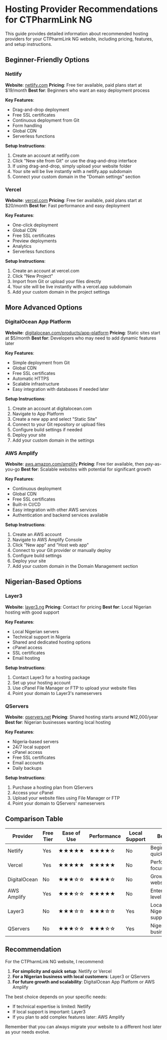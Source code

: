 # Hosting Provider Recommendations for CTPharmLink NG

This guide provides detailed information about recommended hosting providers for your CTPharmLink NG website, including pricing, features, and setup instructions.

## Beginner-Friendly Options

### Netlify
**Website**: [netlify.com](https://www.netlify.com/)
**Pricing**: Free tier available, paid plans start at $19/month
**Best for**: Beginners who want an easy deployment process

**Key Features**:
- Drag-and-drop deployment
- Free SSL certificates
- Continuous deployment from Git
- Form handling
- Global CDN
- Serverless functions

**Setup Instructions**:
1. Create an account at netlify.com
2. Click "New site from Git" or use the drag-and-drop interface
3. If using drag-and-drop, simply upload your website folder
4. Your site will be live instantly with a netlify.app subdomain
5. Connect your custom domain in the "Domain settings" section

### Vercel
**Website**: [vercel.com](https://vercel.com/)
**Pricing**: Free tier available, paid plans start at $20/month
**Best for**: Fast performance and easy deployment

**Key Features**:
- One-click deployment
- Global CDN
- Free SSL certificates
- Preview deployments
- Analytics
- Serverless functions

**Setup Instructions**:
1. Create an account at vercel.com
2. Click "New Project"
3. Import from Git or upload your files directly
4. Your site will be live instantly with a vercel.app subdomain
5. Add your custom domain in the project settings

## More Advanced Options

### DigitalOcean App Platform
**Website**: [digitalocean.com/products/app-platform](https://www.digitalocean.com/products/app-platform/)
**Pricing**: Static sites start at $5/month
**Best for**: Developers who may need to add dynamic features later

**Key Features**:
- Simple deployment from Git
- Global CDN
- Free SSL certificates
- Automatic HTTPS
- Scalable infrastructure
- Easy integration with databases if needed later

**Setup Instructions**:
1. Create an account at digitalocean.com
2. Navigate to App Platform
3. Create a new app and select "Static Site"
4. Connect to your Git repository or upload files
5. Configure build settings if needed
6. Deploy your site
7. Add your custom domain in the settings

### AWS Amplify
**Website**: [aws.amazon.com/amplify](https://aws.amazon.com/amplify/)
**Pricing**: Free tier available, then pay-as-you-go
**Best for**: Scalable websites with potential for significant growth

**Key Features**:
- Continuous deployment
- Global CDN
- Free SSL certificates
- Built-in CI/CD
- Easy integration with other AWS services
- Authentication and backend services available

**Setup Instructions**:
1. Create an AWS account
2. Navigate to AWS Amplify Console
3. Click "New app" and "Host web app"
4. Connect to your Git provider or manually deploy
5. Configure build settings
6. Deploy your site
7. Add your custom domain in the Domain Management section

## Nigerian-Based Options

### Layer3
**Website**: [layer3.ng](https://layer3.ng/)
**Pricing**: Contact for pricing
**Best for**: Local Nigerian hosting with good support

**Key Features**:
- Local Nigerian servers
- Technical support in Nigeria
- Shared and dedicated hosting options
- cPanel access
- SSL certificates
- Email hosting

**Setup Instructions**:
1. Contact Layer3 for a hosting package
2. Set up your hosting account
3. Use cPanel File Manager or FTP to upload your website files
4. Point your domain to Layer3's nameservers

### QServers
**Website**: [qservers.net](https://qservers.net/)
**Pricing**: Shared hosting starts around ₦12,000/year
**Best for**: Nigerian businesses wanting local hosting

**Key Features**:
- Nigeria-based servers
- 24/7 local support
- cPanel access
- Free SSL certificates
- Email accounts
- Daily backups

**Setup Instructions**:
1. Purchase a hosting plan from QServers
2. Access your cPanel
3. Upload your website files using File Manager or FTP
4. Point your domain to QServers' nameservers

## Comparison Table

| Provider | Free Tier | Ease of Use | Performance | Local Support | Best For |
|----------|-----------|-------------|-------------|---------------|----------|
| Netlify | Yes | ★★★★★ | ★★★★☆ | No | Beginners, quick setup |
| Vercel | Yes | ★★★★★ | ★★★★★ | No | Performance-focused sites |
| DigitalOcean | No | ★★★☆☆ | ★★★★☆ | No | Growing websites |
| AWS Amplify | Yes | ★★★☆☆ | ★★★★★ | No | Enterprise-level sites |
| Layer3 | No | ★★★☆☆ | ★★★☆☆ | Yes | Local Nigerian support |
| QServers | No | ★★★☆☆ | ★★★☆☆ | Yes | Nigerian businesses |

## Recommendation

For the CTPharmLink NG website, I recommend:

1. **For simplicity and quick setup**: Netlify or Vercel
2. **For a Nigerian business with local customers**: Layer3 or QServers
3. **For future growth and scalability**: DigitalOcean App Platform or AWS Amplify

The best choice depends on your specific needs:
- If technical expertise is limited: Netlify
- If local support is important: Layer3
- If you plan to add complex features later: AWS Amplify

Remember that you can always migrate your website to a different host later as your needs evolve.
